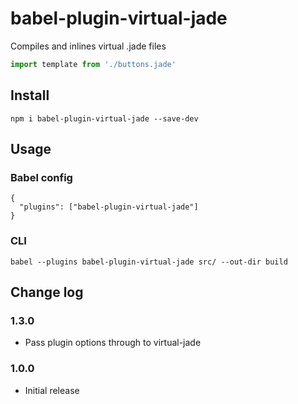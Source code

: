 # babel-plugin-virtual-jade

Compiles and inlines virtual .jade files
```js
import template from './buttons.jade'
```

## Install

```
npm i babel-plugin-virtual-jade --save-dev
```

## Usage
### Babel config
```
{
  "plugins": ["babel-plugin-virtual-jade"]
}
```

### CLI
```
babel --plugins babel-plugin-virtual-jade src/ --out-dir build
```

## Change log

### 1.3.0
* Pass plugin options through to virtual-jade
### 1.0.0
* Initial release

